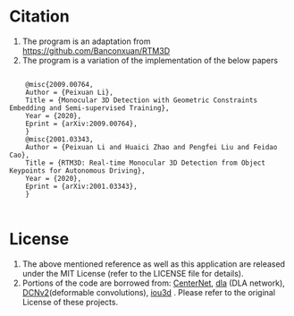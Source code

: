 # Citation
1. The program is an adaptation from <href>https://github.com/Banconxuan/RTM3D</href>
2. The program is a variation of the implementation of the below papers
<code>
    @misc{2009.00764,
    Author = {Peixuan Li},
    Title = {Monocular 3D Detection with Geometric Constraints Embedding and Semi-supervised Training},
    Year = {2020},
    Eprint = {arXiv:2009.00764},
    }
    @misc{2001.03343,
    Author = {Peixuan Li and Huaici Zhao and Pengfei Liu and Feidao Cao},
    Title = {RTM3D: Real-time Monocular 3D Detection from Object Keypoints for Autonomous Driving},
    Year = {2020},
    Eprint = {arXiv:2001.03343},
    }
</code><br>

# License
1. The above mentioned reference as well as this application are released under the MIT License (refer to the LICENSE file for details).
2. Portions of the code are borrowed from:
    [CenterNet](https://github.com/xingyizhou/CenterNet),
    [dla](https://github.com/ucbdrive/dla) (DLA network),
    [DCNv2](https://github.com/CharlesShang/DCNv2)(deformable convolutions),
    [iou3d](https://github.com/sshaoshuai/PointRCNN) .
    Please refer to the original License of these projects.
